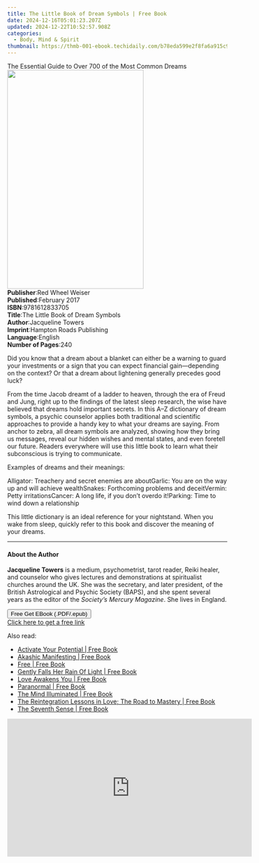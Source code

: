 ```yaml
---
title: The Little Book of Dream Symbols | Free Book
date: 2024-12-16T05:01:23.207Z
updated: 2024-12-22T10:52:57.908Z
categories:
  - Body, Mind & Spirit
thumbnail: https://thmb-001-ebook.techidaily.com/b78eda599e2f8fa6a915c948e66a61910370c44bcba74d217bdf6a3d8b1cd5e8.jpg
---
```

<main id="book-container">
  <div class="flex flex-col">
    <div class="book-brief flex-1 py-6 px-4 sm:p-6 md:py-10 md:px-8">
      <!-- brief-->
      <div class="book-brief-main">
        The Essential Guide to Over 700 of the Most Common Dreams
      </div>
    </div>
    <div
      class="book-meta-info flex-1 grid gap-4 col-start-1 col-end-3 row-start-1 sm:mb-6 sm:grid-cols-4 lg:gap-6 lg:col-start-2 lg:row-end-6 lg:row-span-6 lg:mb-0"
    >
      <div
        class="book-meta-info-left place-content-center mt-4 p-4 text-sm leading-6 col-start-2 col-span-2 dark:text-slate-400"
      >
        <img
          class="w-full h-500 object-cover rounded-lg sm:h-255 sm:col-span-2 lg:col-span-full"
          src="https://img-001-ebook.techidaily.com/7fc2adf3685e5d92abc7a3f7f5b01ac5627206d3b8ad1c310dad152521245e2e.jpg"
          alt=""
          width="312"
          height="500"
        />
      </div>
      <div
        class="book-meta-info-right mt-2 col-start-1 row-start-2 col-span-3 self-center"
      >
        <!-- meta data  -->
        <div class="flex flex-col px-4 md:px-8">
          <div class="flex-1">
            <strong>Publisher</strong>:<span class="px-2"
              >Red Wheel Weiser</span
            >
          </div>
          <div class="flex-1">
            <strong>Published</strong>:<span class="px-2">February 2017</span>
          </div>
          <div class="flex-1">
            <strong>ISBN</strong>:<span class="px-2">9781612833705</span>
          </div>
          <div class="flex-1">
            <strong>Title</strong>:<span class="px-2"
              >The Little Book of Dream Symbols</span
            >
          </div>
          <div class="flex-1">
            <strong>Author</strong>:<span class="px-2">Jacqueline Towers</span>
          </div>
          <div class="flex-1">
            <strong>Imprint</strong>:<span class="px-2"
              >Hampton Roads Publishing</span
            >
          </div>
          <div class="flex-1">
            <strong>Language</strong>:<span class="px-2">English</span>
          </div>
          <div class="flex-1">
            <strong>Number of Pages</strong>:<span class="px-2">240</span>
          </div>
        </div>
      </div>
    </div>
    <div class="book-description flex-1 py-6 px-4 sm:p-6 md:py-10 md:px-8">
      <div class="book-description-main">
        <div accordion-content="" id="description">
          <p>
            Did you know that a dream about a blanket can either be a warning to
            guard your investments or a sign that you can expect financial
            gain—depending on the context? Or that a dream about lightening
            generally precedes good luck?
          </p>
          <p>
            From the time Jacob dreamt of a ladder to heaven, through the era of
            Freud and Jung, right up to the findings of the latest sleep
            research, the wise have believed that dreams hold important secrets.
            In this A–Z dictionary of dream symbols, a psychic counselor applies
            both traditional and scientific approaches to provide a handy key to
            what your dreams are saying. From anchor to zebra, all dream symbols
            are analyzed, showing how they bring us messages, reveal our hidden
            wishes and mental states, and even foretell our future. Readers
            everywhere will use this little book to learn what their
            subconscious is trying to communicate.
          </p>
          <p>Examples of dreams and their meanings:</p>
          Alligator: Treachery and secret enemies are aboutGarlic: You are on
          the way up and will achieve wealthSnakes: Forthcoming problems and
          deceitVermin: Petty irritationsCancer: A long life, if you don’t
          overdo it!Parking: Time to wind down a relationship
          <p>
            This little dictionary is an ideal reference for your nightstand.
            When you wake from sleep, quickly refer to this book and discover
            the meaning of your dreams.
          </p>
        </div>
        <div class="accordion-fader"></div>
      </div>
    </div>
    <div class="book-excerpts flex-1 py-6 px-4 sm:p-6 md:py-10 md:px-8">
      <!-- excerpts-->
      <div class="book-excerpts-main">
        <hr />
        <h4 class="placeholder placeholder-heading">
          <span>About the Author</span>
        </h4>
        <p>
          <b>Jacqueline Towers</b>&nbsp;is a medium, psychometrist, tarot
          reader, Reiki healer, and counselor who gives lectures and
          demonstrations at spiritualist churches around the UK. She was the
          secretary, and later president, of the British Astrological and
          Psychic Society (BAPS), and she spent several years as the editor of
          the&nbsp;<i>Society’s Mercury Magazine</i>. She lives in England.
        </p>
      </div>
    </div>
    <div
      class="book-about-author flex-1 py-6 px-4 sm:p-6 md:py-10 md:px-8"
    ></div>
    <div class="book-free-get flex-1 py-6 px-4 sm:p-6 md:py-10 md:px-8">
      <button
        id="btn-free-get"
        class="bg-blue-500 hover:bg-blue-700 text-white font-bold py-2 px-4 rounded"
      >
        Free Get EBook (.PDF/.epub)
      </button>
      <div id="countdown-display" class="px-2 text-lg mt-2"></div>
      <a
        id="free-link"
        class="hidden bg-blue-500 hover:bg-blue-700 text-white font-bold py-2 px-4 rounded"
        href="https://www.ebooks.com/en-us/book/95659180/the-little-book-of-dream-symbols/jacqueline-towers/"
        target="_blank"
        >Click here to get a free link</a
      >
    </div>
    <script>
      let countdownTime = 0;
      let countdownInterval = null;
      document
        .getElementById('btn-free-get')
        .addEventListener('click', startCountdown);
      function startCountdown() {
        countdownTime = new Date().getTime() + 60000 * 3;
        countdownInterval = setInterval(updateCountdown, 1000);
        document.getElementById('btn-free-get').disabled = true;
        document
          .getElementById('btn-free-get')
          .classList.add('bg-gray-500', 'cursor-not-allowed');
      }
      function updateCountdown() {
        let currentTime = new Date().getTime();
        let timeLeft = countdownTime - currentTime;
        let secondsLeft = Math.floor(timeLeft / 1000);
        document.getElementById('countdown-display').innerHTML =
          `Remaining time: ${secondsLeft} seconds.`;
        if (secondsLeft <= 0) {
          clearInterval(countdownInterval);
          document.getElementById('btn-free-get').classList.add('hidden');
          document.getElementById('free-link').classList.remove('hidden');
          document.getElementById('countdown-display').innerHTML = '';
        }
      }
    </script>
  </div>
</main>

<ins class="adsbygoogle"
      style="display:block"
      data-ad-client="ca-pub-7571918770474297"
      data-ad-slot="8358498916"
      data-ad-format="auto"
      data-full-width-responsive="true"></ins>
    

<span class="atpl-alsoreadstyle">Also read:</span>
<div><ul>
<li><a href="https://novels-ebooks.techidaily.com/211259905-9798869237385-activate-your-potential/"><u>Activate Your Potential | Free Book</u></a></li>
<li><a href="https://novels-ebooks.techidaily.com/211259903-9781951692407-akashic-manifesting/"><u>Akashic Manifesting | Free Book</u></a></li>
<li><a href="https://novels-ebooks.techidaily.com/211258706-9781805174998-free/"><u>Free | Free Book</u></a></li>
<li><a href="https://novels-ebooks.techidaily.com/211259803-9798987494929-gently-falls-her-rain-of-light/"><u>Gently Falls Her Rain Of Light | Free Book</u></a></li>
<li><a href="https://novels-ebooks.techidaily.com/211259844-9798218393564-love-awakens-you/"><u>Love Awakens You | Free Book</u></a></li>
<li><a href="https://novels-ebooks.techidaily.com/211260054-9780062046444-paranormal/"><u>Paranormal | Free Book</u></a></li>
<li><a href="https://novels-ebooks.techidaily.com/211260571-9781501156991-the-mind-illuminated/"><u>The Mind Illuminated | Free Book</u></a></li>
<li><a href="https://novels-ebooks.techidaily.com/211260224-9798887633343-the-reintegration-lessons-in-love-the-road-to-mastery/"><u>The Reintegration Lessons in Love; The Road to Mastery | Free Book</u></a></li>
<li><a href="https://novels-ebooks.techidaily.com/211260568-9781439187807-the-seventh-sense/"><u>The Seventh Sense | Free Book</u></a></li>
</ul></div>

<!-- affiliate ads begin -->
<iframe width="560" height="315" src="https://www.youtube.com/embed/LlYIdWQc-jw?si=ZQ5809CbQGEar0vg" title="YouTube video player" frameborder="0" allow="accelerometer; autoplay; clipboard-write; encrypted-media; gyroscope; picture-in-picture; web-share" referrerpolicy="strict-origin-when-cross-origin" allowfullscreen></iframe>
<!-- affiliate ads end -->

